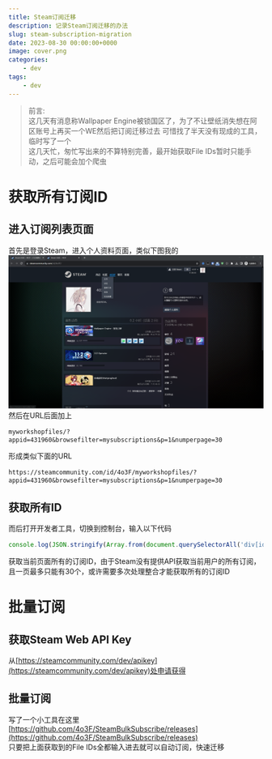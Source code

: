 ```yaml
---
title: Steam订阅迁移
description: 记录Steam订阅迁移的办法
slug: steam-subscription-migration
date: 2023-08-30 00:00:00+0000
image: cover.png
categories:
    - dev
tags:
    - dev
---
```

> 前言:  
> 这几天有消息称Wallpaper Engine被锁国区了，为了不让壁纸消失想在阿区账号上再买一个WE然后把订阅迁移过去
> 可惜找了半天没有现成的工具，临时写了一个  
> 这几天忙，匆忙写出来的不算特别完善，最开始获取File IDs暂时只能手动，之后可能会加个爬虫

# 获取所有订阅ID
## 进入订阅列表页面
首先是登录Steam，进入个人资料页面，类似下图我的
![个人资料页面](personal-page.png)
然后在URL后面加上
```text
myworkshopfiles/?appid=431960&browsefilter=mysubscriptions&p=1&numperpage=30
```
形成类似下面的URL
```text
https://steamcommunity.com/id/4o3F/myworkshopfiles/?appid=431960&browsefilter=mysubscriptions&p=1&numperpage=30
```

## 获取所有ID 
而后打开开发者工具，切换到控制台，输入以下代码
```javascript
console.log(JSON.stringify(Array.from(document.querySelectorAll('div[id^="Subscription"]')).map(div => div.id.substring(12))))
```
获取当前页面所有的订阅ID，由于Steam没有提供API获取当前用户的所有订阅，且一页最多只能有30个，或许需要多次处理整合才能获取所有的订阅ID


# 批量订阅
## 获取Steam Web API Key
从[https://steamcommunity.com/dev/apikey](https://steamcommunity.com/dev/apikey)处申请获得
## 批量订阅
写了一个小工具在这里  
[https://github.com/4o3F/SteamBulkSubscribe/releases](https://github.com/4o3F/SteamBulkSubscribe/releases)  
只要把上面获取到的File IDs全都输入进去就可以自动订阅，快速迁移
